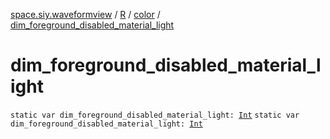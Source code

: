 [space.siy.waveformview](../../index.md) / [R](../index.md) / [color](index.md) / [dim_foreground_disabled_material_light](./dim_foreground_disabled_material_light.md)

# dim_foreground_disabled_material_light

`static var dim_foreground_disabled_material_light: `[`Int`](https://kotlinlang.org/api/latest/jvm/stdlib/kotlin/-int/index.html)
`static var dim_foreground_disabled_material_light: `[`Int`](https://kotlinlang.org/api/latest/jvm/stdlib/kotlin/-int/index.html)